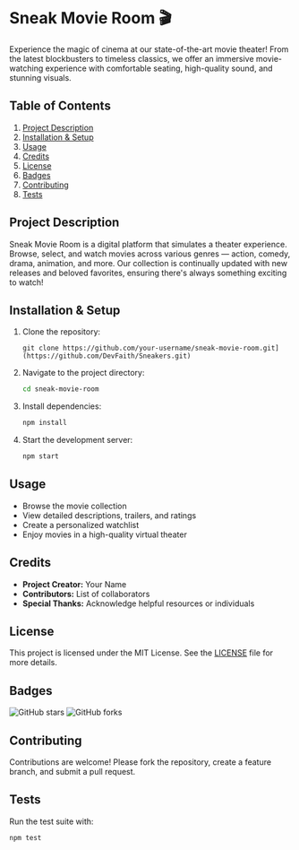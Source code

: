 # Sneak Movie Room 🎬

Experience the magic of cinema at our state-of-the-art movie theater! From the latest blockbusters to timeless classics, we offer an immersive movie-watching experience with comfortable seating, high-quality sound, and stunning visuals.

## Table of Contents
1. [Project Description](#project-description)
2. [Installation & Setup](#installation--setup)
3. [Usage](#usage)
4. [Credits](#credits)
5. [License](#license)
6. [Badges](#badges)
7. [Contributing](#contributing)
8. [Tests](#tests)

## Project Description
Sneak Movie Room is a digital platform that simulates a theater experience. Browse, select, and watch movies across various genres — action, comedy, drama, animation, and more. Our collection is continually updated with new releases and beloved favorites, ensuring there's always something exciting to watch!

## Installation & Setup
1. Clone the repository:
   ```bash[
   git clone https://github.com/your-username/sneak-movie-room.git](https://github.com/DevFaith/Sneakers.git)
   ```
2. Navigate to the project directory:
   ```bash
   cd sneak-movie-room
   ```
3. Install dependencies:
   ```bash
   npm install
   ```
4. Start the development server:
   ```bash
   npm start
   ```

## Usage
- Browse the movie collection
- View detailed descriptions, trailers, and ratings
- Create a personalized watchlist
- Enjoy movies in a high-quality virtual theater

## Credits
- **Project Creator:** Your Name
- **Contributors:** List of collaborators
- **Special Thanks:** Acknowledge helpful resources or individuals

## License
This project is licensed under the MIT License. See the [LICENSE](LICENSE) file for more details.

## Badges
![GitHub stars](https://github.com/DevFaith/Sneakers.git)
![GitHub forks]([https://img.shields.io/github/forks/your-username/sneak-movie-room](https://github.com/DevFaith/Sneakers.git))

## Contributing
Contributions are welcome! Please fork the repository, create a feature branch, and submit a pull request.

## Tests
Run the test suite with:
```bash
npm test
```
